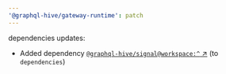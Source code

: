 ```yaml
---
'@graphql-hive/gateway-runtime': patch
---
```


dependencies updates: 

- Added dependency [`@graphql-hive/signal@workspace:^` ↗︎](https://www.npmjs.com/package/@graphql-hive/signal/v/workspace:^) (to `dependencies`)
